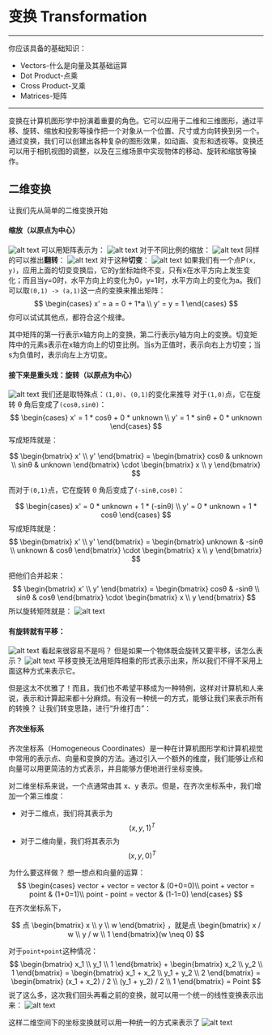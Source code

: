 # 变换 Transformation
---

你应该具备的基础知识：
- Vectors-什么是向量及其基础运算
- Dot Product-点乘
- Cross Product-叉乘
- Matrices-矩阵

---

变换在计算机图形学中扮演着重要的角色。它可以应用于二维和三维图形，通过平移、旋转、缩放和投影等操作把一个对象从一个位置、尺寸或方向转换到另一个。通过变换，我们可以创建出各种复杂的图形效果，如动画、变形和透视等。变换还可以用于相机视图的调整，以及在三维场景中实现物体的移动、旋转和缩放等操作。

## 二维变换
让我们先从简单的二维变换开始

#### **缩放（以原点为中心）**
![alt text](Transformation-images/image.png)
可以用矩阵表示为：
![alt text](Transformation-images/image-0.png)
对于不同比例的缩放：
![alt text](Transformation-images/image-1.png)
同样的可以推出**翻转**：
![alt text](Transformation-images/image-2.png)
对于这种**切变**：
![alt text](Transformation-images/image-3.png)
如果我们有一个点P`(x, y)`，应用上面的切变变换后，它的y坐标始终不变，只有x在水平方向上发生变化；而且当y=0时，水平方向上的变化为0，y=1时，水平方向上的变化为a。我们可以取`(0,1) -> (a,1)`这一点的变换来推出矩阵：
$$
\begin{cases} 
		x' = a = 0 + 1*a \\
		y' = y = 1 
\end{cases}
$$
你可以试试其他点，都符合这个规律。

其中矩阵的第一行表示x轴方向上的变换，第二行表示y轴方向上的变换。切变矩阵中的元素s表示在x轴方向上的切变比例。当s为正值时，表示向右上方切变；当s为负值时，表示向左上方切变。

#### 接下来是重头戏：**旋转（以原点为中心）**
![alt text](Transformation-images/image-4.png)
我们还是取特殊点：`(1,0)`、`(0,1)`的变化来推导
对于`(1,0)`点，它在旋转 θ 角后变成了`(cosθ,sinθ)`：
$$
\begin{cases} 
		x' = 1 * cosθ + 0 * unknown \\
		y' = 1 * sinθ + 0 * unknown 
\end{cases}
$$
写成矩阵就是：

$$
    \begin{bmatrix}
    x' \\
    y'
    \end{bmatrix}
    =
    \begin{bmatrix}
    cosθ & unknown \\
    sinθ & unknown 
    \end{bmatrix}
    \cdot
    \begin{bmatrix}
    x \\
    y
    \end{bmatrix}
$$

而对于`(0,1)`点，它在旋转 θ 角后变成了`(-sinθ,cosθ)`：

$$
\begin{cases} 
		x' = 0 * unknown + 1 * (-sinθ) \\
		y' = 0 * unknown + 1 * cosθ
\end{cases}
$$
写成矩阵就是：
$$
    \begin{bmatrix}
    x' \\
    y'
    \end{bmatrix}
    =
    \begin{bmatrix}
    unknown & -sinθ \\
    unknown &  cosθ 
    \end{bmatrix}
    \cdot
    \begin{bmatrix}
    x \\
    y
    \end{bmatrix}
$$

把他们合并起来：
$$
    \begin{bmatrix}
    x' \\
    y'
    \end{bmatrix}
    =
    \begin{bmatrix}
    cosθ & -sinθ \\
    sinθ &  cosθ 
    \end{bmatrix}
    \cdot
    \begin{bmatrix}
    x \\
    y
    \end{bmatrix}
$$
所以旋转矩阵就是：
![alt text](Transformation-images/image-5.png)

#### 有旋转就有**平移**：
![alt text](Transformation-images/image-6.png)
看起来很容易不是吗？
但是如果一个物体既会旋转又要平移，该怎么表示？
![alt text](Transformation-images/image-7.png)
平移变换无法用矩阵相乘的形式表示出来，所以我们不得不采用上面这种方式来表示它。

但是这太不优雅了！而且，我们也不希望平移成为一种特例，这样对计算机和人来说，表示和计算起来都十分麻烦。有没有一种统一的方式，能够让我们来表示所有的转换？
让我们转变思路，进行“升维打击”：
#### 齐次坐标系
齐次坐标系（Homogeneous Coordinates）是一种在计算机图形学和计算机视觉中常用的表示点、向量和变换的方法。通过引入一个额外的维度，我们能够让点和向量可以用更简洁的方式表示，并且能够方便地进行坐标变换。

对二维坐标系来说，一个点通常由其 x、y 表示。但是，在齐次坐标系中，我们增加一个第三维度：
- 对于二维点，我们将其表示为
$$
 (x, y, 1)^T
$$
- 对于二维向量，我们将其表示为
$$
 (x, y, 0)^T
$$

为什么要这样做？
想一想点和向量的运算：
$$
\begin{cases} 
		vector + vector = vector & (0+0=0)\\
        point + vector = point & (1+0=1)\\
		point - point  = vector & (1-1=0)
\end{cases}
$$
在齐次坐标系下，

$$
    点
    \begin{bmatrix}
        x \\
        y \\
        w
    \end{bmatrix}
    ，就是点
    \begin{bmatrix}
        x / w \\
        y / w \\
        1
    \end{bmatrix}(w \neq 0)
$$

对于`point+point`这种情况：
$$
    \begin{bmatrix}
    x_1 \\
    y_1 \\
    1
    \end{bmatrix}
    +
    \begin{bmatrix}
    x_2 \\
    y_2 \\
    1
    \end{bmatrix}
    =
    \begin{bmatrix}
    x_1 + x_2 \\
    y_1 + y_2 \\
    2
    \end{bmatrix}
    = 
    \begin{bmatrix}
    (x_1 + x_2) / 2 \\
    (y_1 + y_2) / 2 \\
    1
    \end{bmatrix}
    = Point
$$
说了这么多，这次我们回头再看之前的变换，就可以用一个统一的线性变换表示出来：
![alt text](Transformation-images/image-8.png)

这样二维空间下的坐标变换就可以用一种统一的方式来表示了
![alt text](Transformation-images/image-9.png)


